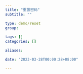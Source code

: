 ```yaml
---
title: "重置密码"
subtitle: ""

type: demo/reset
group:

tags: []
categories: []

aliases:

date: "2023-03-28T00:00:28+08:00"

---
```


